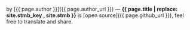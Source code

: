 by [{{ page.author }}]({{ page.author_url }})
&mdash;
**{{ page.title | replace: site.stmb_key , site.stmb }}** is [open source]({{ page.github_url }}), feel free to translate and share.
